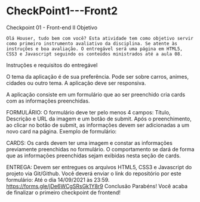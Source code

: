 # CheckPoint1---Front2

Checkpoint 01 - Front-end II
Objetivo

	Olá Houser, tudo bem com você? Esta atividade tem como objetivo servir como primeiro instrumento avaliativo da disciplina. Se atente às instruções e boa avaliação. O entregável será uma página em HTML5, CSS3 e Javascript seguindo os conteúdos ministrados até a aula 08. 
Instruções e requisitos do entregável
	
	
O tema da aplicação é de sua preferência. Pode ser sobre carros, animes, cidades ou outro tema. A aplicação deve ser responsiva.


A aplicação consiste em um formulário que ao ser preenchido cria cards com as informações preenchidas.


FORMULÁRIO: 
O formulário deve ter pelo menos 4 campos: Título, Descrição e URL da imagem e um botão de submit.
Após o preenchimento, ao clicar no botão de submit, as informações devem ser adicionadas a um novo card na página.
Exemplo de formulário:




CARDS:
Os cards devem ter uma imagem e constar as informações previamente preenchidas no formulário. O comportamento se dará de forma que as informações preenchidas sejam exibidas nesta seção de cards.




ENTREGA:
Devem ser entregues os arquivos HTML5, CSS3 e Javascript do projeto via Git/Github. Você deverá enviar o link do repositório por este formulário:
Até o dia 14/09/2021 às 23:59. 
https://forms.gle/jDe6WCgSRsGk1Y8r9 
Conclusão
Parabéns! Você acaba de finalizar o primeiro checkpoint de frontend!
